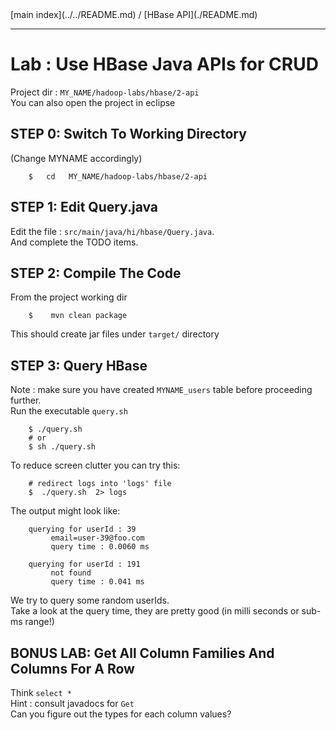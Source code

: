 <link rel='stylesheet' href='../../assets/css/main.css'/>
[main index](../../README.md) / [HBase API](./README.md)

----

# Lab : Use HBase Java APIs for CRUD

Project dir : `MY_NAME/hadoop-labs/hbase/2-api`  
You can also open the project in eclipse

## STEP 0: Switch To Working Directory
(Change MYNAME accordingly)
```
    $   cd   MY_NAME/hadoop-labs/hbase/2-api  
```


## STEP 1: Edit Query.java
Edit the file : `src/main/java/hi/hbase/Query.java`.  
And complete the TODO items.


## STEP 2: Compile The Code
From the project working dir
```
    $    mvn clean package
```
This should create jar files under `target/` directory


## STEP 3: Query HBase
Note : make sure you have created `MYNAME_users` table before proceeding further.  
Run the executable `query.sh`
```
    $ ./query.sh
    # or
    $ sh ./query.sh
```

To reduce screen clutter you can try this:
```
    # redirect logs into 'logs' file
    $  ./query.sh  2> logs
```


The output might look like:
```
    querying for userId : 39
         email=user-39@foo.com
         query time : 0.0060 ms

    querying for userId : 191
         not found
         query time : 0.041 ms
```

We try to query some random userIds.  
Take a look at the query time, they are pretty good (in milli seconds or sub-ms range!)


## BONUS LAB:  Get All Column Families And Columns For A Row
Think `select *`  
Hint : consult javadocs for `Get`  
Can you figure out the types for each column values?
